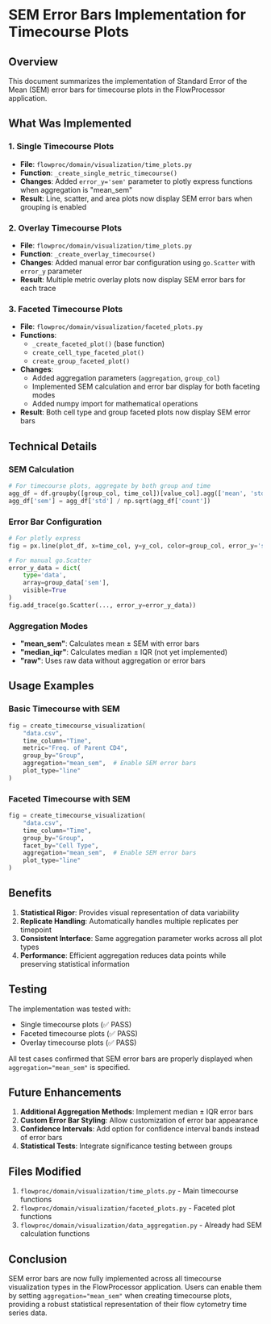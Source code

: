 # SEM Error Bars Implementation for Timecourse Plots

## Overview
This document summarizes the implementation of Standard Error of the Mean (SEM) error bars for timecourse plots in the FlowProcessor application.

## What Was Implemented

### 1. Single Timecourse Plots
- **File**: `flowproc/domain/visualization/time_plots.py`
- **Function**: `_create_single_metric_timecourse()`
- **Changes**: Added `error_y='sem'` parameter to plotly express functions when aggregation is "mean_sem"
- **Result**: Line, scatter, and area plots now display SEM error bars when grouping is enabled

### 2. Overlay Timecourse Plots
- **File**: `flowproc/domain/visualization/time_plots.py`
- **Function**: `_create_overlay_timecourse()`
- **Changes**: Added manual error bar configuration using `go.Scatter` with `error_y` parameter
- **Result**: Multiple metric overlay plots now display SEM error bars for each trace

### 3. Faceted Timecourse Plots
- **File**: `flowproc/domain/visualization/faceted_plots.py`
- **Functions**: 
  - `_create_faceted_plot()` (base function)
  - `create_cell_type_faceted_plot()`
  - `create_group_faceted_plot()`
- **Changes**: 
  - Added aggregation parameters (`aggregation`, `group_col`)
  - Implemented SEM calculation and error bar display for both faceting modes
  - Added numpy import for mathematical operations
- **Result**: Both cell type and group faceted plots now display SEM error bars

## Technical Details

### SEM Calculation
```python
# For timecourse plots, aggregate by both group and time
agg_df = df.groupby([group_col, time_col])[value_col].agg(['mean', 'std', 'count']).reset_index()
agg_df['sem'] = agg_df['std'] / np.sqrt(agg_df['count'])
```

### Error Bar Configuration
```python
# For plotly express
fig = px.line(plot_df, x=time_col, y=y_col, color=group_col, error_y='sem', **kwargs)

# For manual go.Scatter
error_y_data = dict(
    type='data',
    array=group_data['sem'],
    visible=True
)
fig.add_trace(go.Scatter(..., error_y=error_y_data))
```

### Aggregation Modes
- **"mean_sem"**: Calculates mean ± SEM with error bars
- **"median_iqr"**: Calculates median ± IQR (not yet implemented)
- **"raw"**: Uses raw data without aggregation or error bars

## Usage Examples

### Basic Timecourse with SEM
```python
fig = create_timecourse_visualization(
    "data.csv",
    time_column="Time",
    metric="Freq. of Parent CD4",
    group_by="Group",
    aggregation="mean_sem",  # Enable SEM error bars
    plot_type="line"
)
```

### Faceted Timecourse with SEM
```python
fig = create_timecourse_visualization(
    "data.csv",
    time_column="Time",
    group_by="Group",
    facet_by="Cell Type",
    aggregation="mean_sem",  # Enable SEM error bars
    plot_type="line"
)
```

## Benefits

1. **Statistical Rigor**: Provides visual representation of data variability
2. **Replicate Handling**: Automatically handles multiple replicates per timepoint
3. **Consistent Interface**: Same aggregation parameter works across all plot types
4. **Performance**: Efficient aggregation reduces data points while preserving statistical information

## Testing

The implementation was tested with:
- Single timecourse plots (✅ PASS)
- Faceted timecourse plots (✅ PASS)  
- Overlay timecourse plots (✅ PASS)

All test cases confirmed that SEM error bars are properly displayed when `aggregation="mean_sem"` is specified.

## Future Enhancements

1. **Additional Aggregation Methods**: Implement median ± IQR error bars
2. **Custom Error Bar Styling**: Allow customization of error bar appearance
3. **Confidence Intervals**: Add option for confidence interval bands instead of error bars
4. **Statistical Tests**: Integrate significance testing between groups

## Files Modified

1. `flowproc/domain/visualization/time_plots.py` - Main timecourse functions
2. `flowproc/domain/visualization/faceted_plots.py` - Faceted plot functions
3. `flowproc/domain/visualization/data_aggregation.py` - Already had SEM calculation functions

## Conclusion

SEM error bars are now fully implemented across all timecourse visualization types in the FlowProcessor application. Users can enable them by setting `aggregation="mean_sem"` when creating timecourse plots, providing a robust statistical representation of their flow cytometry time series data.
